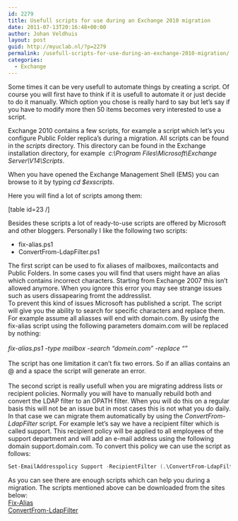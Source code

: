 ```yaml
---
id: 2279
title: Usefull scripts for use during an Exchange 2010 migration
date: 2011-07-13T20:16:48+00:00
author: Johan Veldhuis
layout: post
guid: http://myuclab.nl/?p=2279
permalink: /usefull-scripts-for-use-during-an-exchange-2010-migration/
categories:
  - Exchange
---
```

Some times it can be very usefull to automate things by creating a script. Of course you will first have to think if it is usefull to automate it or just decide to do it manually. Which option you chose is really hard to say but let&#8217;s say if you have to modify more then 50 items becomes very interested to use a script.

Exchange 2010 contains a few scripts, for example a script which let&#8217;s you configure Public Folder replica&#8217;s during a migration. All scripts can be found in the _scripts_ directory. This directory can be found in the Exchange installation directory, for example  _c:\Program Files\Microsoft\Exchange Server\V14\Scripts_.

When you have opened the Exchange Management Shell (EMS) you can browse to it by typing _cd $exscripts_.

Here you will find a lot of scripts among them:

[table id=23 /]

Besides these scripts a lot of ready-to-use scripts are offered by Microsoft and other bloggers. Personally I like the following two scripts:

  * fix-alias.ps1
  * ConvertFrom-LdapFilter.ps1

<div>
  The first script can be used to fix aliases of mailboxes, mailcontacts and Public Folders. In some cases you will find that users might have an alias which contains incorrect characters. Starting from Exchange 2007 this isn&#8217;t allowed anymore. When you ignore this error you may see strange issues such as users dissapearing fromt the addresslist.
</div>

<div>
  To prevent this kind of issues Microsoft has published a script. The script will give you the ability to search for specific characters and replace them. For example assume all aliasses will end with domain.com. By usinfg the fix-alias script using the following parameters domaim.com will be replaced by nothing:
</div>

<div>
   
</div>

<div>
  <em>fix-alias.ps1 -type mailbox -search &#8220;domein.com&#8221; -replace &#8220;&#8221;</em>
</div>

<div>
  <em></em> 
</div>

<div>
  The script has one limitation it can&#8217;t fix two errors. So if an allias contains an @ and a space the script will generate an error.
</div>

<div>
   
</div>

<div>
  The second script is really usefull when you are migrating address lists or recipient policies. Normally you will have to manually rebuild both and convert the LDAP filter to an OPATH filter. When you will do this on a regular basis this will not be an issue but in most cases this is not what you do daily. In that case we can migrate them automatically by using the <em>ConvertFrom-LdapFilter </em>script. For example let&#8217;s say we have a recipient filter which is called support. This recipient policy will be applied to all employees of the support department and will add an e-mail address using the following domain support.domain.com. To convert this policy we can use the script as follows:
</div>

```PowerShell
Set-EmailAddresspolicy Support -RecipientFilter (.\ConvertFrom-LdapFilter.ps1 $.LdapRecipientFilter)
```
<div>
  As you can see there are enough scripts which can help you during a migration. The scripts mentioned above can be downloaded from the sites below:
</div>

<div>
  <a href="http://gallery.technet.microsoft.com/scriptcenter/411aec4e-8c01-4594-b993-fbd968f15399" target="_blank">Fix-Alias</a>
</div>

<div>
  <a href="http://gallery.technet.microsoft.com/scriptcenter/7c04b866-f83d-4b34-98ec-f944811dd48d" target="_blank">ConvertFrom-LdapFilter</a>
</div>